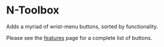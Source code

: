 # N-Toolbox

Adds a myriad of wrist-menu buttons, sorted by functionality.

Please see the [features](https://github.com/nayr31/N-Toolbox/blob/main/Features.md) page for a complete list of buttons.
